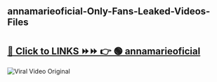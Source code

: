 
 ## annamarieoficial-Only-Fans-Leaked-Videos-Files

# <h2><a href="https://mediaupload.pro?annamarieoficial">🔗 Click to LINKS ⏩⏩ 👉 🟢 annamarieoficial </a></h2>

<a href="https://mediaupload.pro?annamarieoficial" rel="nofollow" data-target="animated-image.originalLink"><img src="https://i.ibb.co.com/xMMVF88/686577567.gif" alt="Viral Video Original" style="max-width: 100%; display: inline-block;" data-target="animated-image.originalImage"></a>